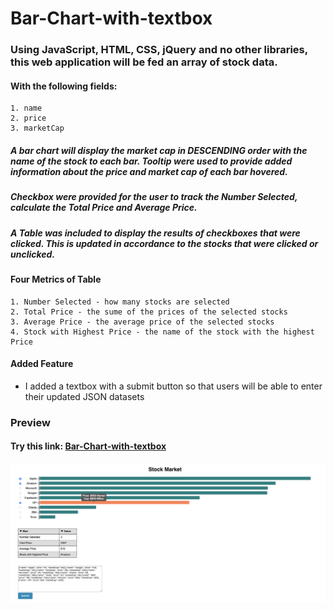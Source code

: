 # Bar-Chart-with-textbox

### Using JavaScript, HTML, CSS, jQuery and no other libraries, this web application will be fed an array of stock data. 

#### **With the following fields:**
	1. name
	2. price
	3. marketCap

##### A **bar chart** will display the market cap in **DESCENDING** order with the name of the stock to each bar. Tooltip were used to provide added information about the price and market cap of each bar hovered.

##### **Checkbox** were provided for the user to track the **Number Selected**, calculate the **Total Price and Average Price**.

##### A **Table** was included to display the results of checkboxes that were clicked. This is updated in accordance to the stocks that were clicked or unclicked.

#### **Four Metrics of Table**
	1. Number Selected - how many stocks are selected
	2. Total Price - the sume of the prices of the selected stocks
	3. Average Price - the average price of the selected stocks
	4. Stock with Highest Price - the name of the stock with the highest Price

#### **Added Feature**
* I added a textbox with a submit button so that users will be able to enter their updated JSON datasets 

### Preview

#### Try this link: [Bar-Chart-with-textbox](https://joycedelatorre.github.io/Bar-Chart-with-textbox/)

![preview](https://github.com/joycedelatorre/Bar-Chart-with-textbox/blob/master/images/preview.png "preview")
